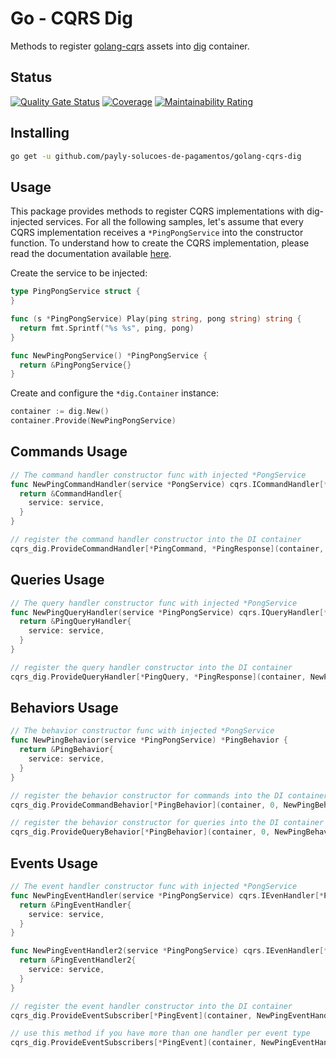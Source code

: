 # Go - CQRS Dig

Methods to register [golang-cqrs](https://github.com/payly-solucoes-de-pagamentos/golang-cqrs) assets into [dig](https://github.com/uber-go/dig) container.


## Status

[![Quality Gate Status](https://sonarcloud.io/api/project_badges/measure?project=payly-solucoes-de-pagamentos_golang-cqrs-dig&metric=alert_status)](https://sonarcloud.io/summary/new_code?id=payly-solucoes-de-pagamentos_golang-cqrs-dig) [![Coverage](https://sonarcloud.io/api/project_badges/measure?project=payly-solucoes-de-pagamentos_golang-cqrs-dig&metric=coverage)](https://sonarcloud.io/summary/new_code?id=payly-solucoes-de-pagamentos_golang-cqrs-dig) [![Maintainability Rating](https://sonarcloud.io/api/project_badges/measure?project=payly-solucoes-de-pagamentos_golang-cqrs-dig&metric=sqale_rating)](https://sonarcloud.io/summary/new_code?id=payly-solucoes-de-pagamentos_golang-cqrs-dig)

## Installing

```bash
go get -u github.com/payly-solucoes-de-pagamentos/golang-cqrs-dig
```

## Usage

This package provides methods to register CQRS implementations with dig-injected services. For all the following samples, let's assume that every CQRS implementation receives a `*PingPongService` into the constructor function. To understand how to create the CQRS implementation, please read the documentation available [here](https://github.com/payly-solucoes-de-pagamentos/golang-cqrs/blob/main/README.md).

Create the service to be injected:

```go
type PingPongService struct {
}

func (s *PingPongService) Play(ping string, pong string) string {
  return fmt.Sprintf("%s %s", ping, pong)
}

func NewPingPongService() *PingPongService {
  return &PingPongService{}
}
```

Create and configure the `*dig.Container` instance:

```go
container := dig.New()
container.Provide(NewPingPongService)
```

## Commands Usage

```go
// The command handler constructor func with injected *PongService
func NewPingCommandHandler(service *PongService) cqrs.ICommandHandler[*PingCommand, *PingResponse] {
  return &CommandHandler{
    service: service,
  }
}

// register the command handler constructor into the DI container
cqrs_dig.ProvideCommandHandler[*PingCommand, *PingResponse](container, NewPingCommandHandler)
```

## Queries Usage

```go
// The query handler constructor func with injected *PongService
func NewPingQueryHandler(service *PingPongService) cqrs.IQueryHandler[*PingQuery, *PingResponse] {
  return &PingQueryHandler{
    service: service,
  }
}

// register the query handler constructor into the DI container
cqrs_dig.ProvideQueryHandler[*PingQuery, *PingResponse](container, NewPingQueryHandler)
```

## Behaviors Usage

```go
// The behavior constructor func with injected *PongService
func NewPingBehavior(service *PingPongService) *PingBehavior {
  return &PingBehavior{
    service: service,
  }
}

// register the behavior constructor for commands into the DI container
cqrs_dig.ProvideCommandBehavior[*PingBehavior](container, 0, NewPingBehavior)

// register the behavior constructor for queries into the DI container
cqrs_dig.ProvideQueryBehavior[*PingBehavior](container, 0, NewPingBehavior)
```

## Events Usage

```go
// The event handler constructor func with injected *PongService
func NewPingEventHandler(service *PingPongService) cqrs.IEvenHandler[*PingEvent] {
  return &PingEventHandler{
    service: service,
  }
}

func NewPingEventHandler2(service *PingPongService) cqrs.IEvenHandler[*PingEvent] {
  return &PingEventHandler2{
    service: service,
  }
}

// register the event handler constructor into the DI container
cqrs_dig.ProvideEventSubscriber[*PingEvent](container, NewPingEventHandler)

// use this method if you have more than one handler per event type
cqrs_dig.ProvideEventSubscribers[*PingEvent](container, NewPingEventHandler, NewPingEventHandler2)
```
